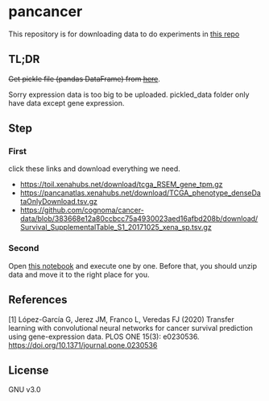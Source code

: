 # pancancer

This repository is for downloading data to do experiments in [this repo](https://github.com/guilopgar/GeneExpImgTL)

## TL;DR
~~Get pickle file (pandas DataFrame) from [here](https://github.com/matsutakk/pancancer/blob/main/pickled_data/)~~. 

Sorry expression data is too big to be uploaded. pickled_data folder only have data except gene expression.

## Step

### First
click these links and download everything we need.
- https://toil.xenahubs.net/download/tcga_RSEM_gene_tpm.gz
- https://pancanatlas.xenahubs.net/download/TCGA_phenotype_denseDataOnlyDownload.tsv.gz
- https://github.com/cognoma/cancer-data/blob/383668e12a80ccbcc75a4930023aed16afbd208b/download/Survival_SupplementalTable_S1_20171025_xena_sp.tsv.gz

### Second
Open [this notebook](https://github.com/matsutakk/pancancer/blob/main/pancancer.ipynb) and execute one by one.
Before that, you should unzip data and move it to the right place for you.

## References
<a id="1">[1]</a> 
López-García G, Jerez JM, Franco L, Veredas FJ (2020) Transfer learning with convolutional neural networks for cancer survival prediction using gene-expression data. PLOS ONE 15(3): e0230536. https://doi.org/10.1371/journal.pone.0230536

## License
GNU v3.0
